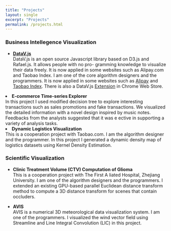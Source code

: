 ```yaml
---
title: "Projects"
layout: single
excerpt: "Projects"
permalink: /projects.html
---
```


### Business Intellegence Visualization

* [**DataV.js**](https://github.com/TBEDP/datavjs)<br>
DataV.js is an open source Javascript library based on D3.js and Rafael.js. It allows people with no pro- gramming knowledge to visualize their data freely. It is now applied in some websites such as Alipay.com and Taobao Index. I am one of the core algorithm designers and the programmers.
It is now applied in some websites such as [Alipay](http://www.alipay.com/) and [Taobao Index](http://shu.taobao.com/). 
There is also a DataV.js [Extension](http://goo.gl/4nOOlX) in Chrome Web Store. 

<li><b>E-commerce Time-series Explorer</b><br>
In this project I used modified decision tree to explore interesting transactions such as sales promotions and fake transactions. We visualized the detailed information with a novel design inspired by music notes. Feedbacks from the analysts suggested that it was e ective in supporting a variety of analysis tasks.
</li>
<li><b>Dynamic Logistics Visualization</b><br>
This is a cooperation project with Taobao.com. I am the algorithm designer and the programmer. In this project I generated a dynamic density map of logistics datasets using Kernel Density Estimation.
</li>

### Scientific Visualization
* **Clinic Treatment Volume (CTV) Computation of Glioma** <br>
This is a cooperation project with The First A liated Hospital, Zhejiang University. I am one of the algorithm designers and the programmers. I extended an existing GPU-based parallel Euclidean distance transform method to compute a 3D distance transform for scenes that contain occluders.


* **AVIS** <br>
AVIS is a numerical 3D meteorological data visualization system. I am one of the programmers. I visualized the wind vector field using Streamline and Line Integral Convolution (LIC) in this project.
